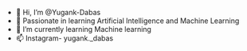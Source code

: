 - 👋 Hi, I’m @Yugank-Dabas
- 👀 Passionate in learning Artificial Intelligence and Machine Learning 
- 🌱 I’m currently learning Machine learning 
- 📫 Instagram- yugank._dabas

<!---
Yugank-Dabas/Yugank-Dabas is a ✨ special ✨ repository because its `README.md` (this file) appears on your GitHub profile.
You can click the Preview link to take a look at your changes.
--->

